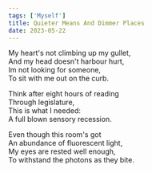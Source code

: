```yaml
---
tags: ['Myself']
title: Quieter Means And Dimmer Places
date: 2023-05-22
---
```


My heart's not climbing up my gullet,  
And my head doesn't harbour hurt,  
Im not looking for someone,  
To sit with me out on the curb.

Think after eight hours of reading  
Through legislature,  
This is what I needed:  
A full blown sensory recession.

Even though this room's got  
An abundance of fluorescent light,  
My eyes are rested well enough,  
To withstand the photons as they bite.
